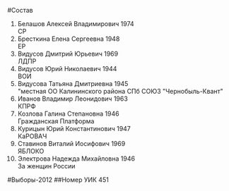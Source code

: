#Состав
1. Белашов Алексей Владимирович 1974   
    СР
2. Бресткина Елена Сергеевна 1948   
    ЕР
3. Видусов Дмитрий Юрьевич 1969   
    ЛДПР
4. Видусов Юрий Николаевич 1944   
    ВОИ
5. Видусова Татьяна Дмитриевна 1945   
    "местная ОО Калининского района СПб СОЮЗ "Чернобыль-Квант"
6. Иванов Владимир Леонидович 1963   
    КПРФ
7. Козлова Галина Степановна 1946   
    Гражданская Платформа
8. Курицын Юрий Константинович 1947   
    КаРОВАЧ
9. Ставинов Виталий Иосифович 1969   
    ЯБЛОКО
10. Электрова Надежда Михайловна 1946   
    За женщин России

#Выборы-2012
##Номер УИК
451